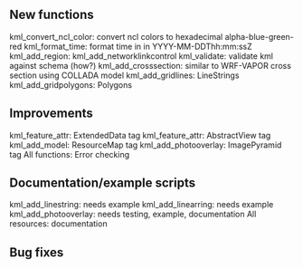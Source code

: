 ## New functions ##

kml_convert_ncl_color: convert ncl colors to hexadecimal alpha-blue-green-red
kml_format_time: format time in in YYYY-MM-DDThh:mm:ssZ
kml_add_region:
kml_add_networklinkcontrol
kml_validate: validate kml against schema (how?)
kml_add_crosssection: similar to WRF-VAPOR cross section using COLLADA model
kml_add_gridlines: LineStrings
kml_add_gridpolygons: Polygons

## Improvements ##
kml_feature_attr: ExtendedData tag
kml_feature_attr: AbstractView tag
kml_add_model: ResourceMap tag
kml_add_photooverlay: ImagePyramid tag
All functions: Error checking

## Documentation/example scripts ##
kml_add_linestring: needs example
kml_add_linearring: needs example
kml_add_photooverlay: needs testing, example, documentation
All resources: documentation

## Bug fixes ##
